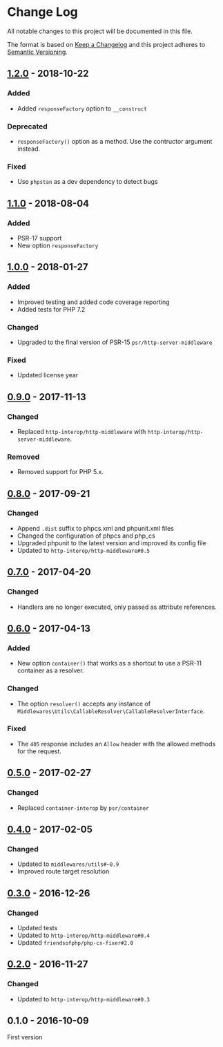 # Change Log

All notable changes to this project will be documented in this file.

The format is based on [Keep a Changelog](http://keepachangelog.com/) 
and this project adheres to [Semantic Versioning](http://semver.org/).

## [1.2.0] - 2018-10-22

### Added

- Added `responseFactory` option to `__construct`

### Deprecated

- `responseFactory()` option as a method. Use the contructor argument instead.

### Fixed

- Use `phpstan` as a dev dependency to detect bugs

## [1.1.0] - 2018-08-04

### Added

- PSR-17 support
- New option `responseFactory`

## [1.0.0] - 2018-01-27

### Added

- Improved testing and added code coverage reporting
- Added tests for PHP 7.2

### Changed

- Upgraded to the final version of PSR-15 `psr/http-server-middleware`

### Fixed

- Updated license year

## [0.9.0] - 2017-11-13

### Changed

- Replaced `http-interop/http-middleware` with  `http-interop/http-server-middleware`.

### Removed

- Removed support for PHP 5.x.

## [0.8.0] - 2017-09-21

### Changed

- Append `.dist` suffix to phpcs.xml and phpunit.xml files
- Changed the configuration of phpcs and php_cs
- Upgraded phpunit to the latest version and improved its config file
- Updated to `http-interop/http-middleware#0.5`

## [0.7.0] - 2017-04-20

### Changed

- Handlers are no longer executed, only passed as attribute references.

## [0.6.0] - 2017-04-13

### Added

- New option `container()` that works as a shortcut to use a PSR-11 container as a resolver.

### Changed

- The option `resolver()` accepts any instance of `Middlewares\Utils\CallableResolver\CallableResolverInterface`.

### Fixed

- The `405` response includes an `Allow` header with the allowed methods for the request.

## [0.5.0] - 2017-02-27

### Changed

- Replaced `container-interop` by `psr/container`

## [0.4.0] - 2017-02-05

### Changed

- Updated to `middlewares/utils#~0.9`
- Improved route target resolution

## [0.3.0] - 2016-12-26

### Changed

- Updated tests
- Updated to `http-interop/http-middleware#0.4`
- Updated `friendsofphp/php-cs-fixer#2.0`

## [0.2.0] - 2016-11-27

### Changed

- Updated to `http-interop/http-middleware#0.3`

## 0.1.0 - 2016-10-09

First version

[1.2.0]: https://github.com/middlewares/fast-route/compare/v1.1.0...v1.2.0
[1.1.0]: https://github.com/middlewares/fast-route/compare/v1.0.0...v1.1.0
[1.0.0]: https://github.com/middlewares/fast-route/compare/v0.9.0...v1.0.0
[0.9.0]: https://github.com/middlewares/fast-route/compare/v0.8.0...v0.9.0
[0.8.0]: https://github.com/middlewares/fast-route/compare/v0.7.0...v0.8.0
[0.7.0]: https://github.com/middlewares/fast-route/compare/v0.6.0...v0.7.0
[0.6.0]: https://github.com/middlewares/fast-route/compare/v0.5.0...v0.6.0
[0.5.0]: https://github.com/middlewares/fast-route/compare/v0.4.0...v0.5.0
[0.4.0]: https://github.com/middlewares/fast-route/compare/v0.3.0...v0.4.0
[0.3.0]: https://github.com/middlewares/fast-route/compare/v0.2.0...v0.3.0
[0.2.0]: https://github.com/middlewares/fast-route/compare/v0.1.0...v0.2.0
